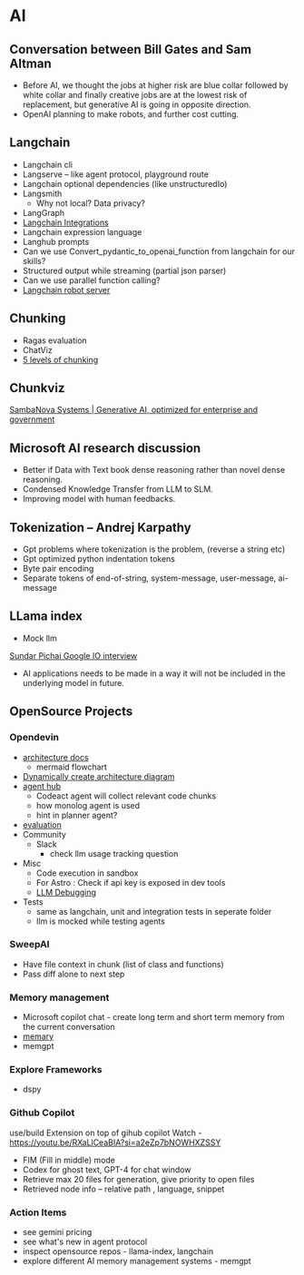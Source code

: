 # AI

## Conversation between Bill Gates and Sam Altman

- Before AI, we thought the jobs at higher risk are blue collar followed by white collar and finally creative jobs are at the lowest risk of replacement, but generative AI is going in opposite direction.
- OpenAI planning to make robots, and further cost cutting.

## Langchain

- Langchain cli
- Langserve – like agent protocol, playground route
- Langchain optional dependencies (like unstructuredIo)
- Langsmith
  - Why not local? Data privacy?
- LangGraph
- [Langchain Integrations](https://integrations.langchain.com/)
- Langchain expression language
- Langhub prompts
- Can we use Convert_pydantic_to_openai_function from langchain for our skills?
- Structured output while streaming (partial json parser)
- Can we use parallel function calling?
- [Langchain robot server](https://github.com/langchain-ai/langchain/blob/master/libs/langchain/tests/mock_servers/robot/server.py)

## Chunking

- Ragas evaluation
- ChatViz
- [5 levels of chunking](https://youtu.be/8OJC21T2SL4?si=ljYjQkVy7MOUtgWT)

## Chunkviz

[SambaNova Systems | Generative AI, optimized for enterprise and government](https://sambanova.ai/)

## Microsoft AI research discussion

- Better if Data with Text book dense reasoning rather than novel dense reasoning.
- Condensed Knowledge Transfer from LLM to SLM.
- Improving model with human feedbacks.

## Tokenization – Andrej Karpathy

- Gpt problems where tokenization is the problem, (reverse a string etc)
- Gpt optimized python indentation tokens
- Byte pair encoding
- Separate tokens of end-of-string, system-message, user-message, ai-message

## LLama index

- Mock llm

[Sundar Pichai Google IO interview](https://youtu.be/8sxAcYnZFAk?si=yGIAacCMgjWUksXi)

- AI applications needs to be made in a way it will not be included in the underlying model in future.

## OpenSource Projects

### Opendevin

- [architecture docs](https://github.com/OpenDevin/OpenDevin/tree/main/opendevin)
  - mermaid flowchart
- [Dynamically create architecture diagram](https://opendevin.github.io/OpenDevin/modules/usage/architecture#:~:text=code%20using%20the-,py2puml%20tool.,-The%20diagram%20is)
- [agent hub](https://github.com/OpenDevin/OpenDevin/blob/main/agenthub/README.md)
  - Codeact agent will collect relevant code chunks
  - how monolog agent is used
  - hint in planner agent?
- [evaluation](https://github.com/OpenDevin/OpenDevin/blob/main/evaluation/README.md)
- Community
  - Slack
    - check llm usage tracking question
- Misc
  - Code execution in sandbox
  - For Astro : Check if api key is exposed in dev tools
  - [LLM Debugging](https://github.com/OpenDevin/OpenDevin/blob/main/Development.md#6-llm-debugging)
- Tests
  - same as langchain, unit and integration tests in seperate folder
  - llm is mocked while testing agents

### SweepAI

- Have file context in chunk (list of class and functions)
- Pass diff alone to next step

### Memory management

- Microsoft copilot chat - create long term and short term memory from the current conversation
- [memary](https://github.com/kingjulio8238/memary)
- memgpt

### Explore Frameworks

- dspy

### Github Copilot

use/build Extension on top of gihub copilot
Watch - <https://youtu.be/RXaLlCeaBIA?si=a2eZp7bNOWHXZSSY>

- FIM (Fill in middle) mode
- Codex for ghost text, GPT-4 for chat window
- Retrieve max 20 files for generation, give priority to open files
- Retrieved node info – relative path , language, snippet

### Action Items

- see gemini pricing
- see what's new in agent protocol
- inspect opensource repos - llama-index, langchain
- explore different AI memory management systems - memgpt
